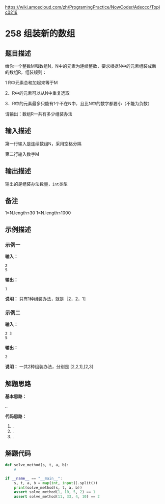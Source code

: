 https://wiki.amoscloud.com/zh/ProgramingPractice/NowCoder/Adecco/Topic0216

# 258 组装新的数组

## 题目描述

给你一个整数M和数组N，N中的元素为连续整数，要求根据N中的元素组装成新的数组R，组装规则：

1 R中元素总和加起来等于M

2．R中的元素可以从N中重复选取

3．R中的元素最多只能有1个不在N中，且比N中的数字都要小（不能为负数）

请输出：数组R一共有多少组装办法

## 输入描述

第一行输入是连续数组N，采用空格分隔

第二行输入数字M

## 输出描述

输出的是组装办法数量，`int`类型

## 备注
1≤N.length≤30
1≤N.length≤1000 

## 示例描述

### 示例一

**输入：**
```text
2
5
```

**输出：**
```text
1
```

**说明：**
只有1种组装办法，就是［2，2，1］

### 示例二

**输入：**
```text
2 3
5  
```

**输出：**
```text
2  
```

**说明：**
一共2种组装办法，分别是
[2,2,1],[2,3]

## 解题思路

**基本思路：**

..

**代码思路：**
1. .
2. .
3. .

## 解题代码
```python
def solve_method(s, t, a, b):
    #

if __name__ == "__main__":
    s, t, a, b = map(int, input().split())  
    print(solve_method(s, t, a, b))
    assert solve_method(1, 10, 5, 2) == 1
    assert solve_method(11, 33, 4, 10) == 2
```